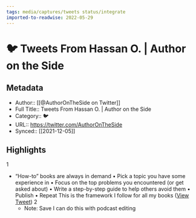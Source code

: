 ```yaml
---
tags: media/captures/tweets status/integrate
imported-to-readwise: 2022-05-29
---
```

# 🐦 Tweets From Hassan O. | Author on the Side

## Metadata
- Author:: [[@AuthorOnTheSide on Twitter]]
- Full Title:: Tweets From Hassan O. | Author on the Side
- Category:: 🐦
- URL:: https://twitter.com/AuthorOnTheSide
- Synced:: [[2021-12-05]]

## Highlights
1
- “How-to” books are always in demand 
  • Pick a topic you have some experience in 
  • Focus on the top problems you encountered (or get asked about)
  • Write a step-by-step guide to help others avoid them
  • Publish
  • Repeat
  This is the framework I follow for all my books ([View Tweet](https://twitter.com/AuthorOnTheSide/status/1467494354990374918))
2
    - Note: Save I can do this with podcast editing
